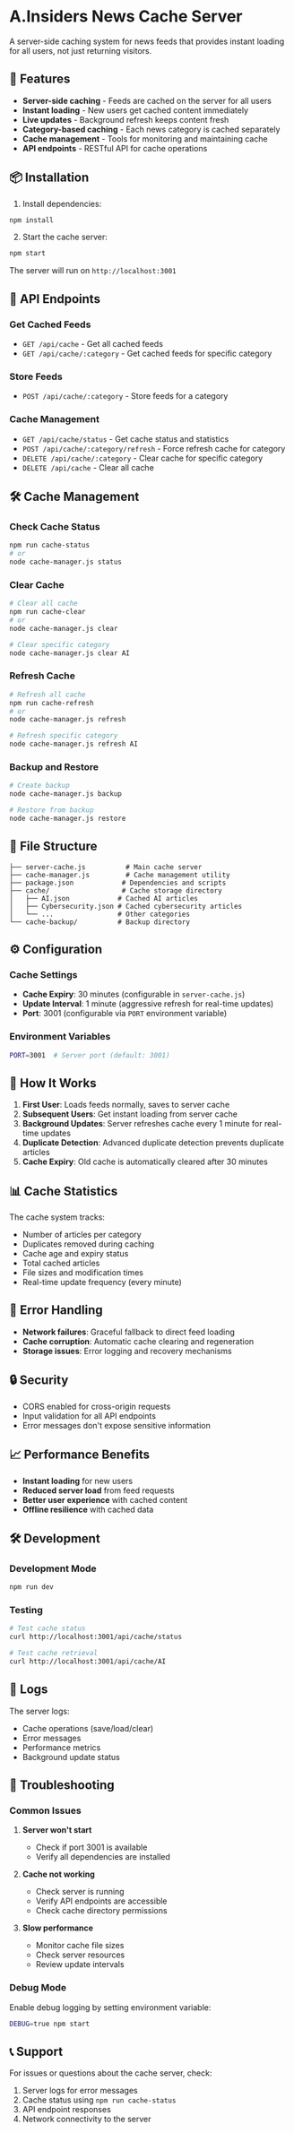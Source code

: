 # A.Insiders News Cache Server

A server-side caching system for news feeds that provides instant loading for all users, not just returning visitors.

## 🚀 Features

- **Server-side caching** - Feeds are cached on the server for all users
- **Instant loading** - New users get cached content immediately
- **Live updates** - Background refresh keeps content fresh
- **Category-based caching** - Each news category is cached separately
- **Cache management** - Tools for monitoring and maintaining cache
- **API endpoints** - RESTful API for cache operations

## 📦 Installation

1. Install dependencies:
```bash
npm install
```

2. Start the cache server:
```bash
npm start
```

The server will run on `http://localhost:3001`

## 🔧 API Endpoints

### Get Cached Feeds
- `GET /api/cache` - Get all cached feeds
- `GET /api/cache/:category` - Get cached feeds for specific category

### Store Feeds
- `POST /api/cache/:category` - Store feeds for a category

### Cache Management
- `GET /api/cache/status` - Get cache status and statistics
- `POST /api/cache/:category/refresh` - Force refresh cache for category
- `DELETE /api/cache/:category` - Clear cache for specific category
- `DELETE /api/cache` - Clear all cache

## 🛠️ Cache Management

### Check Cache Status
```bash
npm run cache-status
# or
node cache-manager.js status
```

### Clear Cache
```bash
# Clear all cache
npm run cache-clear
# or
node cache-manager.js clear

# Clear specific category
node cache-manager.js clear AI
```

### Refresh Cache
```bash
# Refresh all cache
npm run cache-refresh
# or
node cache-manager.js refresh

# Refresh specific category
node cache-manager.js refresh AI
```

### Backup and Restore
```bash
# Create backup
node cache-manager.js backup

# Restore from backup
node cache-manager.js restore
```

## 📁 File Structure

```
├── server-cache.js          # Main cache server
├── cache-manager.js         # Cache management utility
├── package.json            # Dependencies and scripts
├── cache/                  # Cache storage directory
│   ├── AI.json            # Cached AI articles
│   ├── Cybersecurity.json # Cached cybersecurity articles
│   └── ...                # Other categories
└── cache-backup/          # Backup directory
```

## ⚙️ Configuration

### Cache Settings
- **Cache Expiry**: 30 minutes (configurable in `server-cache.js`)
- **Update Interval**: 1 minute (aggressive refresh for real-time updates)
- **Port**: 3001 (configurable via `PORT` environment variable)

### Environment Variables
```bash
PORT=3001  # Server port (default: 3001)
```

## 🔄 How It Works

1. **First User**: Loads feeds normally, saves to server cache
2. **Subsequent Users**: Get instant loading from server cache
3. **Background Updates**: Server refreshes cache every 1 minute for real-time updates
4. **Duplicate Detection**: Advanced duplicate detection prevents duplicate articles
5. **Cache Expiry**: Old cache is automatically cleared after 30 minutes

## 📊 Cache Statistics

The cache system tracks:
- Number of articles per category
- Duplicates removed during caching
- Cache age and expiry status
- Total cached articles
- File sizes and modification times
- Real-time update frequency (every minute)

## 🚨 Error Handling

- **Network failures**: Graceful fallback to direct feed loading
- **Cache corruption**: Automatic cache clearing and regeneration
- **Storage issues**: Error logging and recovery mechanisms

## 🔒 Security

- CORS enabled for cross-origin requests
- Input validation for all API endpoints
- Error messages don't expose sensitive information

## 📈 Performance Benefits

- **Instant loading** for new users
- **Reduced server load** from feed requests
- **Better user experience** with cached content
- **Offline resilience** with cached data

## 🛠️ Development

### Development Mode
```bash
npm run dev
```

### Testing
```bash
# Test cache status
curl http://localhost:3001/api/cache/status

# Test cache retrieval
curl http://localhost:3001/api/cache/AI
```

## 📝 Logs

The server logs:
- Cache operations (save/load/clear)
- Error messages
- Performance metrics
- Background update status

## 🔧 Troubleshooting

### Common Issues

1. **Server won't start**
   - Check if port 3001 is available
   - Verify all dependencies are installed

2. **Cache not working**
   - Check server is running
   - Verify API endpoints are accessible
   - Check cache directory permissions

3. **Slow performance**
   - Monitor cache file sizes
   - Check server resources
   - Review update intervals

### Debug Mode
Enable debug logging by setting environment variable:
```bash
DEBUG=true npm start
```

## 📞 Support

For issues or questions about the cache server, check:
1. Server logs for error messages
2. Cache status using `npm run cache-status`
3. API endpoint responses
4. Network connectivity to the server 